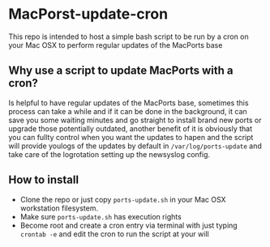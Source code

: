 # MacPorst-update-cron

This repo is intended to host a simple bash script to be run by a cron on your Mac OSX to perform regular updates of the MacPorts base

## Why use a script to update MacPorts with a cron?

Is helpful to have regular updates of the MacPorts base, sometimes this process can take a while and if it can be done in the background, it can save you some waiting minutes and go straight to install brand new ports or upgrade those potentially outdated, another benefit of it is obviously that you can fullty control when you want the updates to hapen and the script will provide youlogs of the updates by default in `/var/log/ports-update` and take care of the logrotation setting up the newsyslog config.


## How to install

* Clone the repo or just copy `ports-update.sh` in your Mac OSX workstation filesystem.
* Make sure `ports-update.sh` has execution rights
* Become root and create a cron entry via terminal with just typing `crontab -e` and edit the cron to run the script at your will 
 
